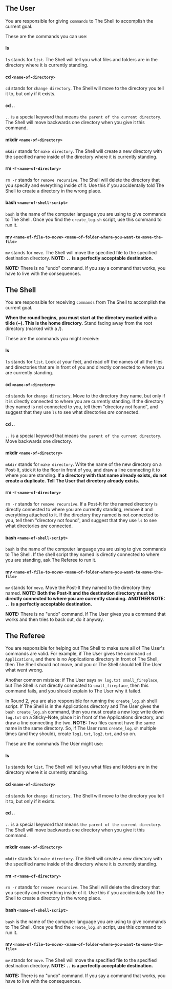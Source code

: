 ## The User
You are responsible for giving `commands` to The Shell to accomplish the current goal.

These are the commands you can use:

#### ls
`ls` stands for `list`. The Shell will tell you what files and folders are in the directory where it is currently standing.
#### cd `<name-of-directory>`
`cd` stands for `change directory`. The Shell will move to the directory you tell it to, but only if it exists.
#### cd ..
`..` is a special keyword that means `the parent of the current directory`. The Shell will move backwards one directory when you give it this command.
#### mkdir `<name-of-directory>`
`mkdir` stands for `make directory`. The Shell will create a new directory with the specified name inside of the directory where it is currently standing.
#### rm -r `<name-of-directory>`
`rm -r` stands for `remove recursive`. The Shell will delete the directory that you specify and everything inside of it. Use this if you accidentally told The Shell to create a directory in the wrong place.
#### bash `<name-of-shell-script>`
`bash` is the name of the computer language you are using to give commands to The Shell. Once you find the `create_log.sh` script, use this command to run it.
#### mv `<name-of-file-to-move>` `<name-of-folder-where-you-want-to-move-the-file>`
`mv` stands for `move`. The Shell will move the specified file to the specified destination directory. __NOTE: `..` is a perfectly acceptable destination.__

__NOTE:__ There is no "undo" command. If you say a command that works, you have to live with the consequences.

## The Shell
You are responsible for receiving `commands` from The Shell to accomplish the current goal.

__When the round begins, you must start at the directory marked with a tilde (~). This is the home directory.__ Stand facing away from the root directory (marked with a /).

These are the commands you might receive:

#### ls
`ls` stands for `list`. Look at your feet, and read off the names of all the files and directories that are in front of you and directly connected to where you are currently standing.
#### cd `<name-of-directory>`
`cd` stands for `change directory`. Move to the directory they name, but only if it is directly connected to where you are currently standing. If the directory they named is not connected to you, tell them "directory not found", and suggest that they use `ls` to see what directories _are_ connected.
#### cd ..
`..` is a special keyword that means `the parent of the current directory`. Move backwards one directory.
#### mkdir `<name-of-directory>`
`mkdir` stands for `make directory`. Write the name of the new directory on a Post-It, stick it to the floor in front of you, and draw a line connecting it to where you are standing. __If a directory with that name already exists, do not create a duplicate. Tell The User that directory already exists.__
#### rm -r `<name-of-directory>`
`rm -r` stands for `remove recursive`. If a Post-It for the named directory is directly connected to where you are currently standing, remove it and everything attached to it. If the directory they named is not connected to you, tell them "directory not found", and suggest that they use `ls` to see what directories _are_ connected.
#### bash `<name-of-shell-script>`
`bash` is the name of the computer language you are using to give commands to The Shell. If the shell script they named is directly connected to where you are standing, ask The Referee to run it.
#### mv `<name-of-file-to-move>` `<name-of-folder-where-you-want-to-move-the-file>`
`mv` stands for `move`. Move the Post-It they named to the directory they named. __NOTE: Both the Post-It and the destination directory must be directly connected to where you are currently standing.__ __ANOTHER NOTE: `..` is a perfectly acceptable destination.__

__NOTE:__ There is no "undo" command. If The User gives you a command that works and then tries to back out, do it anyway.

## The Referee
You are responsible for helping out The Shell to make sure all of The User's commands are valid. For example, if The User gives the command `cd Applications`, and there is no Applications directory in front of The Shell, then The Shell should not move, and you or The Shell should tell The User what went wrong.

Another common mistake: if The User says `mv log.txt small_fireplace`, but The Shell is not directly connected to `small_fireplace`, then this command fails, and you should explain to The User why it failed.

In Round 2, you are also responsible for running the `create_log.sh` shell script. If The Shell is in the Applications directory and The User gives the `bash create_log.sh` command, then you must create a new log: write down `log.txt` on a Sticky-Note, place it in front of the Applications directory, and draw a line connecting the two. __NOTE:__ Two files cannot have the same name in the same directory. So, if The User runs `create_log.sh` multiple times (and they should), create `log1.txt`, `log2.txt`, and so on.

These are the commands The User might use:

#### ls
`ls` stands for `list`. The Shell will tell you what files and folders are in the directory where it is currently standing.
#### cd `<name-of-directory>`
`cd` stands for `change directory`. The Shell will move to the directory you tell it to, but only if it exists.
#### cd ..
`..` is a special keyword that means `the parent of the current directory`. The Shell will move backwards one directory when you give it this command.
#### mkdir `<name-of-directory>`
`mkdir` stands for `make directory`. The Shell will create a new directory with the specified name inside of the directory where it is currently standing.
#### rm -r `<name-of-directory>`
`rm -r` stands for `remove recursive`. The Shell will delete the directory that you specify and everything inside of it. Use this if you accidentally told The Shell to create a directory in the wrong place.
#### bash `<name-of-shell-script>`
`bash` is the name of the computer language you are using to give commands to The Shell. Once you find the `create_log.sh` script, use this command to run it.
#### mv `<name-of-file-to-move>` `<name-of-folder-where-you-want-to-move-the-file>`
`mv` stands for `move`. The Shell will move the specified file to the specified destination directory. __NOTE: `..` is a perfectly acceptable destination.__

__NOTE:__ There is no "undo" command. If you say a command that works, you have to live with the consequences.
